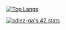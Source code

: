 [![Top Langs](https://github-readme-stats.vercel.app/api/top-langs/?username=Sergio10G&layout=compact&theme=synthwave)](https://github.com/anuraghazra/github-readme-stats)

[![sdiez-ga's 42 stats](https://badge42.herokuapp.com/api/stats/sdiez-ga)](https://profile.intra.42.fr/users/sdiez-ga)
